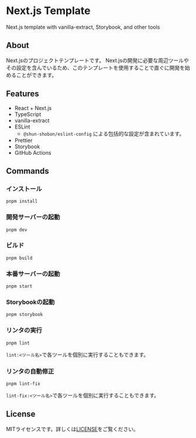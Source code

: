 # Next.js Template

Next.js template with vanilla-extract, Storybook, and other tools

## About

Next.jsのプロジェクトテンプレートです。
Next.jsの開発に必要な周辺ツールやその設定を含んでいるため、このテンプレートを使用することで直ぐに開発を始めることができます。

## Features

- React + Next.js
- TypeScript
- vanilla-extract
- ESLint
  - `@shun-shobon/eslint-config` による包括的な設定が含まれています。
- Prettier
- Storybook
- GitHub Actions

## Commands

### インストール

```shell
pnpm install
```

### 開発サーバーの起動

```shell
pnpm dev
```

### ビルド

```shell
pnpm build
```

### 本番サーバーの起動

```shell
pnpm start
```

### Storybookの起動

```shell
pnpm storybook
```

### リンタの実行

```shell
pnpm lint
```

`lint:<ツール名>`で各ツールを個別に実行することもできます。

### リンタの自動修正

```shell
pnpm lint-fix
```

`lint-fix:<ツール名>`で各ツールを個別に実行することもできます。

## License

MITライセンスです。詳しくは[LICENSE](./LICENSE)をご覧ください。
